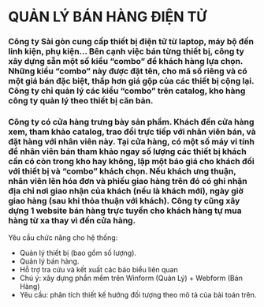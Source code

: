 # QUẢN LÝ BÁN HÀNG ĐIỆN TỬ
### Công ty Sài gòn cung cấp thiết bị điện tử từ laptop, máy bộ đến linh kiện, phụ kiện...  Bên cạnh việc bán từng thiết bị, công ty xây dựng sẵn một số kiểu “combo” để khách hàng lựa chọn. Những kiểu “combo” này được đặt tên, cho mã số riêng và có một giá bán đặc biệt, thấp hơn giá gộp của các thiết bị cộng lại.  Công ty chỉ quản lý các kiểu “combo” trên catalog, kho hàng công ty quản lý theo thiết bị căn bản.
### Công ty có cửa hàng trưng bày sản phẩm. Khách đến cửa hàng xem, tham khảo catalog, trao đổi trực tiếp với nhân viên bán, và đặt hàng với nhân viên này. Tại cửa hàng, có một số máy vi tính để nhân viên bán tham khảo ngay số lượng các thiết bị khách cần có còn trong kho hay không, lập một báo giá cho khách đối với thiết bị và “combo” khách chọn. Nếu khách ưng thuận, nhân viên lên hóa đơn và phiếu giao hàng trên đó có ghi nhận địa chỉ nơi giao nhận của khách (nếu là khách mới), ngày giờ giao hàng (sau khi thỏa thuận với khách). Công ty cũng xây dựng 1 website bán hàng trực tuyến cho khách hàng tự mua hàng từ xa thay vì đến cửa hàng.
Yêu cầu chức năng cho hệ thống: 
* Quản lý thiết bị (bao gồm số lượng). 
* Quản lý bán hàng.
* Hỗ trợ tra cứu và kết xuất các báo biểu liên quan 
* Chú ý: xây dựng phần mềm trên Winform (Quản Lý) + Webform (Bán Hàng)
* Yêu cầu: phân tích thiết kế hướng đối tượng theo mô tả của bài toán trên. 

